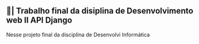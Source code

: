 ## 📑| Trabalho final da disiplina de Desenvolvimento web II API Django

  Nesse projeto final da disciplina de Desenvolvi Informática 
